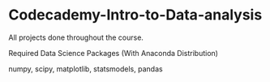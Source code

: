 # Codecademy-Intro-to-Data-analysis
All projects done throughout the course.

Required Data Science Packages (With Anaconda Distribution)

numpy, scipy, matplotlib, statsmodels, pandas
